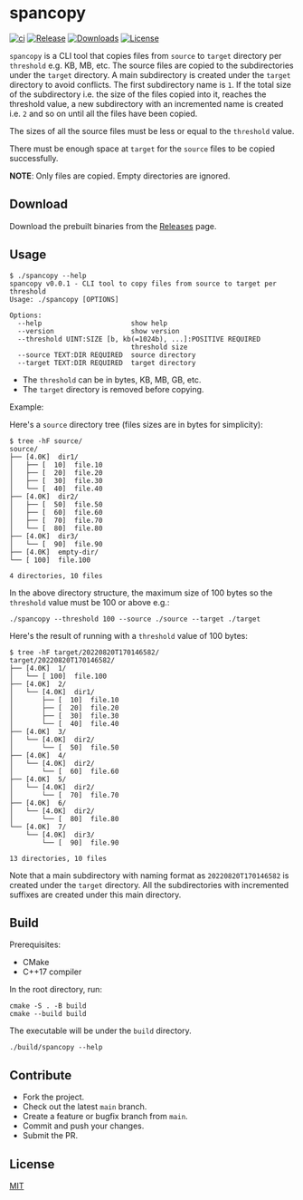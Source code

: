 # spancopy

[![ci](https://github.com/iamazeem/spancopy/actions/workflows/ci.yml/badge.svg?branch=main)](https://github.com/iamazeem/spancopy/actions/workflows/ci.yml)
[![Release](https://img.shields.io/github/v/release/iamazeem/spancopy?logo=github&style=flat-square)](https://github.com/iamazeem/spancopy/releases)
[![Downloads](https://img.shields.io/github/downloads/iamazeem/spancopy/total?logo=github&style=flat-square)](https://github.com/iamazeem/spancopy/releases)
[![License](https://img.shields.io/badge/license-MIT-blue.svg?style=flat-square)](https://github.com/iamazeem/spancopy/blob/master/LICENSE)

`spancopy` is a CLI tool that copies files from `source` to `target` directory
per `threshold` e.g. KB, MB, etc. The source files are copied to the
subdirectories under the `target` directory. A main subdirectory is created
under the `target` directory to avoid conflicts. The first subdirectory name is
`1`. If the total size of the subdirectory i.e. the size of the files copied
into it, reaches the threshold value, a new subdirectory with an incremented
name is created i.e. `2` and so on until all the files have been copied.

The sizes of all the source files must be less or equal to the `threshold`
value.

There must be enough space at `target` for the `source` files to be copied
successfully.

**NOTE**: Only files are copied. Empty directories are ignored.

## Download

Download the prebuilt binaries from the
[Releases](https://github.com/iamazeem/spancopy/releases) page.

## Usage

```text
$ ./spancopy --help
spancopy v0.0.1 - CLI tool to copy files from source to target per threshold
Usage: ./spancopy [OPTIONS]

Options:
  --help                      show help
  --version                   show version
  --threshold UINT:SIZE [b, kb(=1024b), ...]:POSITIVE REQUIRED
                              threshold size
  --source TEXT:DIR REQUIRED  source directory
  --target TEXT:DIR REQUIRED  target directory
```

- The `threshold` can be in bytes, KB, MB, GB, etc.
- The `target` directory is removed before copying.

Example:

Here's a `source` directory tree (files sizes are in bytes for simplicity):

```shell
$ tree -hF source/
source/
├── [4.0K]  dir1/
│   ├── [  10]  file.10
│   ├── [  20]  file.20
│   ├── [  30]  file.30
│   └── [  40]  file.40
├── [4.0K]  dir2/
│   ├── [  50]  file.50
│   ├── [  60]  file.60
│   ├── [  70]  file.70
│   └── [  80]  file.80
├── [4.0K]  dir3/
│   └── [  90]  file.90
├── [4.0K]  empty-dir/
└── [ 100]  file.100

4 directories, 10 files
```

In the above directory structure, the maximum size of 100 bytes so the
`threshold` value must be 100 or above e.g.:

```shell
./spancopy --threshold 100 --source ./source --target ./target
```

Here's the result of running with a `threshold` value of 100 bytes:

```shell
$ tree -hF target/20220820T170146582/
target/20220820T170146582/
├── [4.0K]  1/
│   └── [ 100]  file.100
├── [4.0K]  2/
│   └── [4.0K]  dir1/
│       ├── [  10]  file.10
│       ├── [  20]  file.20
│       ├── [  30]  file.30
│       └── [  40]  file.40
├── [4.0K]  3/
│   └── [4.0K]  dir2/
│       └── [  50]  file.50
├── [4.0K]  4/
│   └── [4.0K]  dir2/
│       └── [  60]  file.60
├── [4.0K]  5/
│   └── [4.0K]  dir2/
│       └── [  70]  file.70
├── [4.0K]  6/
│   └── [4.0K]  dir2/
│       └── [  80]  file.80
└── [4.0K]  7/
    └── [4.0K]  dir3/
        └── [  90]  file.90

13 directories, 10 files
```

Note that a main subdirectory with naming format as `20220820T170146582` is
created under the `target` directory. All the subdirectories with incremented
suffixes are created under this main directory.

## Build

Prerequisites:

- CMake
- C++17 compiler

In the root directory, run:

```shell
cmake -S . -B build
cmake --build build
```

The executable will be under the `build` directory.

```shell
./build/spancopy --help
```

## Contribute

- Fork the project.
- Check out the latest `main` branch.
- Create a feature or bugfix branch from `main`.
- Commit and push your changes.
- Submit the PR.

## License

[MIT](./LICENSE)
